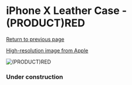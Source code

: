 # iPhone X Leather Case - (PRODUCT)RED

[Return to previous page](/iphone_x)

[High-resolution image from Apple](https://store.storeimages.cdn-apple.com/8756/as-images.apple.com/is/MQTE2?wid=4500&hei=4500&fmt=png)

<div style="width: 384px"><img src="/everypreview/MQTE2.png" alt="(PRODUCT)RED"></div>

### Under construction
